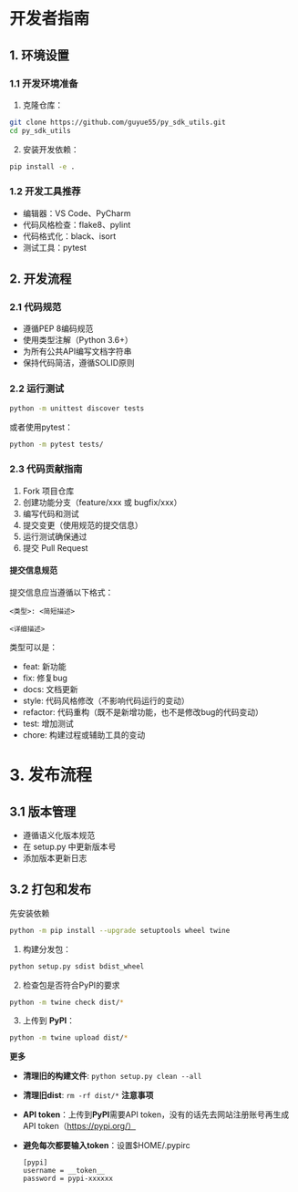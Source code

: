 # 开发者指南

## 1. 环境设置

### 1.1 开发环境准备

1. 克隆仓库：
```bash
git clone https://github.com/guyue55/py_sdk_utils.git
cd py_sdk_utils
```

2. 安装开发依赖：
```bash
pip install -e .
```

### 1.2 开发工具推荐

- 编辑器：VS Code、PyCharm
- 代码风格检查：flake8、pylint
- 代码格式化：black、isort
- 测试工具：pytest

## 2. 开发流程

### 2.1 代码规范

- 遵循PEP 8编码规范
- 使用类型注解（Python 3.6+）
- 为所有公共API编写文档字符串
- 保持代码简洁，遵循SOLID原则

### 2.2 运行测试

```bash
python -m unittest discover tests
```

或者使用pytest：

```bash
python -m pytest tests/
```

### 2.3 代码贡献指南

1. Fork 项目仓库
2. 创建功能分支（feature/xxx 或 bugfix/xxx）
3. 编写代码和测试
4. 提交变更（使用规范的提交信息）
5. 运行测试确保通过
6. 提交 Pull Request

#### 提交信息规范

提交信息应当遵循以下格式：

```
<类型>: <简短描述>

<详细描述>
```

类型可以是：
- feat: 新功能
- fix: 修复bug
- docs: 文档更新
- style: 代码风格修改（不影响代码运行的变动）
- refactor: 代码重构（既不是新增功能，也不是修改bug的代码变动）
- test: 增加测试
- chore: 构建过程或辅助工具的变动

# 3. 发布流程

## 3.1 版本管理

- 遵循语义化版本规范
- 在 setup.py 中更新版本号
- 添加版本更新日志

## 3.2 打包和发布

先安装依赖
```bash
python -m pip install --upgrade setuptools wheel twine
```

1. 构建分发包：
```bash
python setup.py sdist bdist_wheel
```

2. 检查包是否符合PyPI的要求
```bash
python -m twine check dist/*
```

3. 上传到 **PyPI**：
```bash
python -m twine upload dist/*
```

**更多**
- **清理旧的构建文件**: `python setup.py clean --all`
- **清理旧dist**: `rm -rf dist/*`
**注意事项**

- **API token**：上传到**PyPI**需要API token，没有的话先去网站注册账号再生成API token（https://pypi.org/）
- **避免每次都要输入token**：设置$HOME/.pypirc
    ```
    [pypi]
    username = __token__
    password = pypi-xxxxxx
    ```